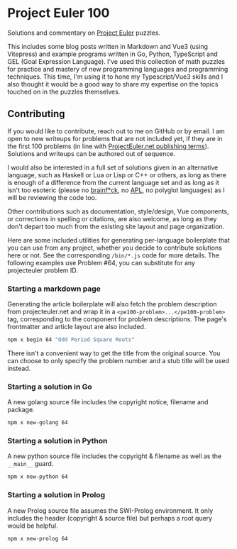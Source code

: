 # Project Euler 100

Solutions and commentary on [Project Euler](https://projecteuler.net/about)
puzzles.

This includes some blog posts written in Markdown and Vue3 (using Vitepress) and
example programs written in Go, Python, TypeScript and GEL (Goal Expression
Language).  I've used this collection of math puzzles for practice and mastery
of new programming languages and programming techniques.  This time, I'm using
it to hone my Typescript/Vue3 skills and I also thought it would be a good way
to share my expertise on the topics touched on in the puzzles themselves.

## Contributing

If you would like to contribute, reach out to me on GitHub or by email.  I am
open to new writeups for problems that are not included yet, if they are in the
first 100 problems
(in line with [ProjectEuler.net publishing terms](https://projecteuler.net/about#publish)).
Solutions and writeups can be authored out of sequence.  

I would also be interested in a full set of solutions given in an
alternative language, such as Haskell or Lua or Lisp or C++ or others,
as long as there is enough of a difference from the current language set and
as long as it isn't too esoteric
(please no [brainf*ck](https://esolangs.org/wiki/Brainfuck),
 no [APL](https://esolangs.org/wiki/APL), no polyglot languages)
as I will be reviewing the code too.

Other contributions such as documentation, style/design, Vue components, or
corrections in spelling or citations, are also welcome, as long as they don't
depart too much from the existing site layout and page organization.


Here are some included utilities for generating per-language boilerplate that
you can use from any project, whether you decide to contribute solutions here
or not.  See the corresponding `/bin/*.js` code for more details.  The following
examples use Problem #64, you can substitute for any projecteuler problem ID.


### Starting a markdown page

Generating the article boilerplate will also fetch the problem description from
projecteuler.net and wrap it in a `<pe100-problem>...</pe100-problem>` tag,
corresponding to the component for problem descriptions.  The page's frontmatter
and article layout are also included.

```sh
npm x begin 64 "Odd Period Square Roots"
```

There isn't a convenient way to get the title from the original source.  You
can choose to only specify the problem number and a stub title will be used
instead.


### Starting a solution in Go

A new golang source file includes the copyright notice, filename and package.

```sh
npm x new-golang 64
```

### Starting a solution in Python

A new python source file includes the copyright & filename as well as
the `__main__` guard.

```sh
npm x new-python 64
```

### Starting a solution in Prolog

A new Prolog source file assumes the SWI-Prolog environment.  It only includes
the header (copyright & source file) but perhaps a root query would be helpful.

```sh
npm x new-prolog 64
```
